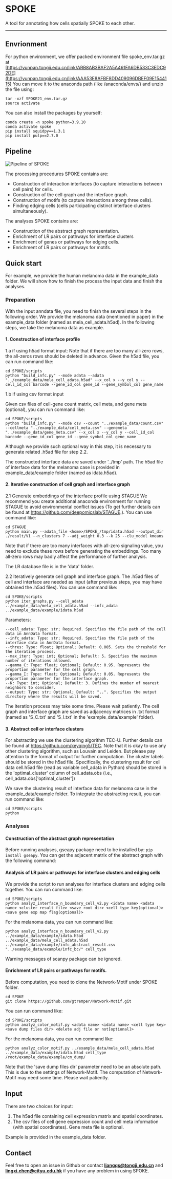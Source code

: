 # SPOKE
A tool for annotating how cells spatially SPOKE to each other.

---
## Envrionment

<!--  Please see requirements.txt for Python environment (Python=3.10.9).--> 
<!--  For R script, ggplot2, igraph, dplyr, and tidyr are required.--> 
For python environment, we offer packed environment file spoke_env.tar.gz at [https://yunpan.tongji.edu.cn/link/ARB8AB3BAF2A5A461FA6DB533C3EDC92DE](https://yunpan.tongji.edu.cn/link/AAA53E8AFBF8DD409096DBEF09E1544115) 
You can move it to the anaconda path (like <home>/anaconda/envs/) and unzip the file using:
```
tar -xzf SPOKE21_env.tar.gz
source activate
```

You can also install the packages by yourself:
```
conda create -n spoke python=3.9.10
conda activate spoke
pip install squidpy==1.3.1
pip install pulp==2.7.0
```

## Pipeline

![Pipeline of SPOKE](pipeline_graph7.png)

The processing procedures SPOKE contains are:
- Construction of interaction interfaces (to capture interactions between cell pairs) for cells.
- Construction of the cell graph and the interface graph.
- Construction of motifs (to capture interactions among three cells).
- Finding edging cells (cells participating distinct interface clusters simultaneously).

The analyses SPOKE contains are:
- Construction of the abstract graph representation.
- Enrichment of LR pairs or pathways for interface clusters
- Enrichment of genes or pathways for edging cells.
- Enrichment of LR pairs or pathways for motifs.

## Quick start
For example, we provide the human melanoma data in the example_data folder. 
We will show how to finish the process the input data and finish the analyses.

### Preparation
With the input anndata file, you need to finish the several steps in the following order.
We provide the melanoma data (mentioned in paper) in the example_data folder (named as mela_cell_adata.h5ad).
In the following steps, we take the melanoma data as example.

#### 1. Construction of interface profile
1.a if using h5ad format input:
Note that if there are too many all-zero rows, the all-zeros rows should be deleted in advance.
Given the h5ad file, you can run command like:
```
cd SPOKE/scripts
python "build_infc.py" --mode adata --adata "../example_data/mela_cell_adata.h5ad" --x_col x --y_col y --cell_id_col barcode --gene_id_col gene_id --gene_symbol_col gene_name
```

1.b if using csv format input

Given csv files of cell-gene count matrix, cell meta, and gene meta (optional),
you can run command like:
```
cd SPOKE/scripts
python "build_infc.py" --mode csv --count "../example_data/count.csv" --cellmeta "../example_data/cell_meta.csv" --genemeta "../example_data/gene_meta.csv" --x_col x --y_col y --cell_id_col barcode --gene_id_col gene_id --gene_symbol_col gene_name
``` 
Although we provide such optional way in this step, it is necessary to generate related
.h5ad file for step 2.2.

The constructed interface data are saved under '../tmp' path.
The h5ad file of interface data for the melanoma case is provided in example_data/example folder (named as idata.h5ad).
#### 2. Iterative construction of cell graph and interface graph
2.1 Generate embeddings of the interface profile using STAGUE
We recommend you create additional anaconda environment for running STAGUE to avoid environmental conflict issues (To get further details can be found at https://github.com/deepomicslab/STAGUE.).
You can use command like:
```
cd STAGUE
python main.py --adata_file <home>/SPOKE_/tmp/idata.h5ad --output_dir ./result/V1 --n_clusters 7 --adj_weight 0.3 --k 25 --clu_model kmeans
```
Note that if there are too many interfaces with all-zero signaling value, you need to exclude these rows before generating the embeddings. Too many all-zero rows may badly affect the performance of further analysis.


The LR database file is in the 'data' folder. 

2.2 Iteratively generate cell graph and interface graph. The .h5ad files of cell and interface 
are needed as input (after previous steps, you may have obtained the .h5ad files). You can use command like:
```
cd SPOKE/scripts
python iter_graphs.py --cell_adata ../example_data/mela_cell_adata.h5ad --infc_adata ../example_data/example/idata.h5ad
```
Parameters:
```
--cell_adata: Type: str; Required. Specifies the file path of the cell data in AnnData format.
--infc_adata: Type: str; Required. Specifies the file path of the interface data in AnnData format.
--thres: Type: float; Optional; Default: 0.005. Sets the threshold for the iteration process.
--max_iter: Type: int; Optional; Default: 5. Specifies the maximum number of iterations allowed.
--gamma_C: Type: float; Optional; Default: 0.95. Represents the proportion parameter for the cell graph.
--gamma_I: Type: float; Optional; Default: 0.05. Represents the proportion parameter for the interface graph.
--K: Type: int; Optional; Default: 3. Defines the number of nearest neighbors to consider.
--output: Type: str; Optional; Default: "..". Specifies the output directory where the results will be saved.
```
The iteration process may take some time. Please wait patiently.
The cell graph and interface graph are saved as adjacency matrices in .txt format 
(named as 'S_C.txt' and 'S_I.txt' in the 'example_data/example' folder).

#### 3. Abstract cell or interface clusters
For abstracting we use the clustering algorithm TEC-U. 
Further details can be found at https://github.com/keyqing5/TEC.
Note that it is okay to use any other clustering algorithm, such as Louvain and Leiden.
But please pay attention to the format of output for further computation. 
The cluster labels should be stored in the h5ad file. 
Specifically, the clustering result for cell data cell.h5ad file (read as variable cell_adata in Python) 
should be stored in the 'optimal_cluster' column of cell_adata.obs (i.e., cell_adata.obs['optimal_cluster'])

We save the clustering result of interface data for melanoma case in the example_data/example folder.
To integrate the abstracting result, you can run command like:
```
cd SPOKE/scripts
python 
```

### Analyses

#### Construction of the abstract graph representation
Before running analyses, gseapy package need to be installed by:
```pip install gseapy```.
You can get the adjacent matrix of the abstract graph with the following command:



#### Analysis of LR pairs or pathways for interface clusters and edging cells
We provide the script to run analyses for interface clusters and edging cells together.
You can run command like:
```
cd SPOKE/scripts
python analyz_interface_n_boundary_cell_v2.py <idata name> <adata name> <cluster result file> <save root dir> <cell type key(optional)> <save gene exp map flag(optional)>
```
For the melanoma data, you can run command like:
```
python analyz_interface_n_boundary_cell_v2.py ../example_data/example/idata.h5ad ../example_data/mela_cell_adata.h5ad ../example_data/example/infc_abstract_result.csv "../example_data/example/infc_bc/" cell_type
```
Warning messages of scanpy package can be ignored.

#### Enrichment of LR pairs or pathways for motifs.
Before computation, you need to clone the Network-Motif under SPOKE folder.
```
cd SPOKE
git clone https://github.com/gtremper/Network-Motif.git
```

You can run command like:
```
cd SPOKE/scripts
python analyz_color_motif.py <adata name> <idata name> <cell type key> <save dump files dir> <delete adj file or not[optional]>
```
For the melanoma data, you can run command like:
```
python analyz_color_motif.py ../example_data/mela_cell_adata.h5ad ../example_data/example/idata.h5ad cell_type /root/example_data/example/cm_dump/
```
Note that the 'save dump files dir' parameter need to be an absolute path. This is due to the settings of Network-Motif.
The computation of Network-Motif may need some time. Please wait patiently.

## Input
There are two choices for input:
1. The h5ad file containing cell expression matrix and spatial coordinates.
2. The csv files of cell gene expression count and cell meta information (with spatial coordinates). Gene meta file is optional.

Example is provided in the example_data folder.

## Contact

Feel free to open an issue in Github or contact **liangqs@tongji.edu.cn** and **lingxi.chen@cityu.edu.hk** if you have any problem in using SPOKE.
